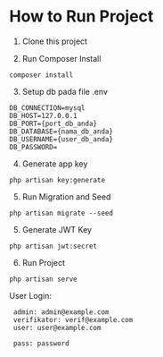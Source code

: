 # How to Run Project

1.  Clone this project

2.  Run Composer Install

`composer install`

3. Setup db pada file .env

```
DB_CONNECTION=mysql
DB_HOST=127.0.0.1
DB_PORT={port_db_anda}
DB_DATABASE={nama_db_anda}
DB_USERNAME={user_db_anda}
DB_PASSWORD=
```

4. Generate app key

`php artisan key:generate`

5. Run Migration and Seed

`php artisan migrate --seed`

5. Generate JWT Key

`php artisan jwt:secret`

6. Run Project

`php artisan serve`

User Login:

```
 admin: admin@example.com
 verifikator: verif@example.com
 user: user@example.com

 pass: password
```
